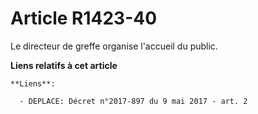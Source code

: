 # Article R1423-40

Le directeur de greffe organise l'accueil du public.

**Liens relatifs à cet article**

	**Liens**:

	  - DEPLACE: Décret n°2017-897 du 9 mai 2017 - art. 2
